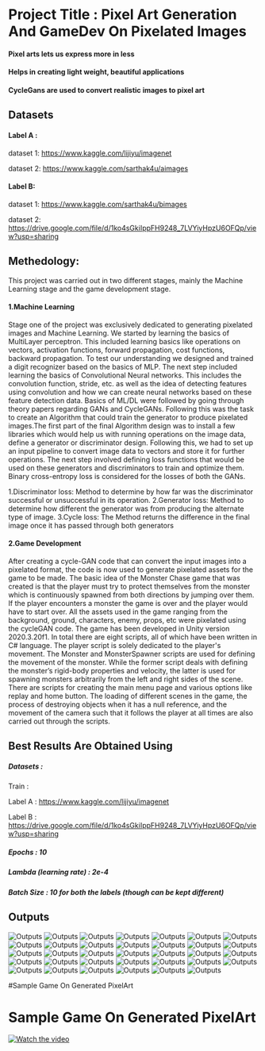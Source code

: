 # Project Title : Pixel Art Generation And GameDev On Pixelated Images
#### Pixel arts lets us express more in less
#### Helps in creating light weight, beautiful applications
#### CycleGans are used to convert realistic images to pixel art


## Datasets
#### Label A :

dataset 1: https://www.kaggle.com/lijiyu/imagenet

dataset 2: https://www.kaggle.com/sarthak4u/aimages

#### Label B:

dataset 1: https://www.kaggle.com/sarthak4u/bimages

dataset 2: https://drive.google.com/file/d/1ko4sGkiIppFH9248_7LVYiyHpzU6OFQp/view?usp=sharing


## Methedology:
This project was carried out in two different stages, mainly the Machine Learning stage and the game development stage.


#### 1.Machine Learning
Stage one of the project was exclusively dedicated to generating pixelated images and Machine Learning. We started by learning the basics of MultiLayer perceptron. This included learning basics like operations on vectors, activation functions, forward propagation, cost functions, backward propagation. To test our understanding we designed and trained a digit recognizer based on the basics of MLP. The next step included learning the basics of Convolutional Neural networks. This includes the convolution function, stride, etc. as well as the idea of detecting features using convolution and how we can create neural networks based on these feature detection data.
Basics of ML/DL were followed by going through theory papers regarding GANs and CycleGANs. Following this was the task to create an Algorithm that could train the generator to produce pixelated images.The first part of the final Algorithm design was to install a few libraries which would help us with running operations on the image data, define a generator or discriminator design. Following this, we had to set up an input pipeline to convert image data to vectors and store it for further operations. The next step involved defining loss functions that would be used on these generators and discriminators to train and optimize them. Binary cross-entropy loss is considered for the losses of both the GANs.

1.Discriminator loss: Method to determine by how far was the discriminator successful or unsuccessful in its operation.
2.Generator loss: Method to determine how different the generator was from producing the alternate type of image.
3.Cycle loss: The Method returns the difference in the final image once it has passed through both generators


#### 2.Game Development
After creating a cycle-GAN code that can convert the input images into a pixelated format, the code is now used to generate pixelated assets for the game to be made.
The basic idea of the Monster Chase game that was created is that the player must try to protect themselves from the monster which is continuously spawned from both directions by jumping over them. If the player encounters a monster the game is over and the player would have to start over. All the assets used in the game ranging from the background, ground, characters, enemy, props, etc were pixelated using the cycleGAN code.
The game has been developed in Unity version 2020.3.20f1. In total there are eight scripts, all of which have been written in C# language. The player script is solely dedicated to the player's movement. The Monster and MonsterSpawner scripts are used for defining the movement of the monster. While the former script deals with defining the monster’s rigid-body properties and velocity, the latter is used for spawning monsters arbitrarily from the left and right sides of the scene. There are scripts for creating the main menu page and various options like replay and home button. The loading of different scenes in the game, the process of destroying objects when it has a null reference, and the movement of the camera such that it follows the player at all times are also carried out through the scripts.

## Best Results Are Obtained Using 

##### Datasets :

Train :

Label A : https://www.kaggle.com/lijiyu/imagenet

Label B : https://drive.google.com/file/d/1ko4sGkiIppFH9248_7LVYiyHpzU6OFQp/view?usp=sharing

##### Epochs  : 10

##### Lambda (learning rate)  : 2e-4

##### Batch Size : 10 for both the labels (though can be kept different)


## Outputs
![Outputs](Outputs/0.png)
![Outputs](Outputs/1.png)
![Outputs](Outputs/2.png)
![Outputs](Outputs/3.png)
![Outputs](Outputs/4.png)
![Outputs](Outputs/5.png)
![Outputs](Outputs/6.png)
![Outputs](Outputs/7.png)
![Outputs](Outputs/8.png)
![Outputs](Outputs/9.png)
![Outputs](Outputs/10.png)
![Outputs](Outputs/11.png)
![Outputs](Outputs/12.png)
![Outputs](Outputs/13.png)
![Outputs](Outputs/14.png)
![Outputs](Outputs/15.png)
![Outputs](Outputs/16.png)
![Outputs](Outputs/17.png)
![Outputs](Outputs/18.png)
![Outputs](Outputs/19.png)
![Outputs](Outputs/20.png)
![Outputs](Outputs/21.png)
![Outputs](Outputs/22.png)
![Outputs](Outputs/23.png)
![Outputs](Outputs/24.png)
![Outputs](Outputs/25.png)
![Outputs](Outputs/26.png)
![Outputs](Outputs/27.png)
![Outputs](Outputs/28.png)
![Outputs](Outputs/29.png)
![Outputs](Outputs/30.png)
![Outputs](Outputs/31.png)
![Outputs](Outputs/32.png)
![Outputs](Outputs/33.png)

#Sample Game On Generated PixelArt
# Sample Game On Generated PixelArt
[![Watch the video](https://user-images.githubusercontent.com/69719805/152995588-8cccfcf6-8b78-461c-95ac-3c7c35061290.png)](https://www.youtube.com/watch?v=ttAzAnJ94l8)


